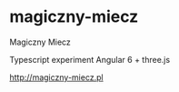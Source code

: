 # magiczny-miecz
Magiczny Miecz

Typescript experiment
Angular 6 + three.js


http://magiczny-miecz.pl
